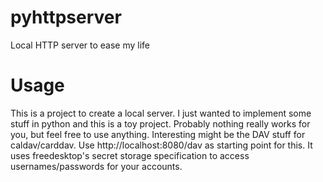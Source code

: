 # pyhttpserver
Local HTTP server to ease my life

# Usage
This is a project to create a local server. I just wanted to implement some stuff in python and this is a toy project.
Probably nothing really works for you, but feel free to use anything. Interesting might be the DAV stuff for caldav/carddav. 
Use http://localhost:8080/dav as starting point for this.
It uses freedesktop's secret storage specification to access usernames/passwords for your accounts.

